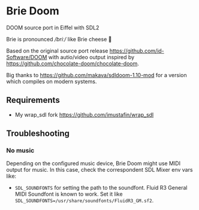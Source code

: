 # Brie Doom
DOOM source port in Eiffel with SDL2

Brie is pronounced */briː/* like Brie cheese :cheese:

Based on the original source port release https://github.com/id-Software/DOOM
with autio/video output inspired by https://github.com/chocolate-doom/chocolate-doom.

Big thanks to https://github.com/makava/sdldoom-1.10-mod for a version
which compiles on modern systems.

## Requirements
* My wrap_sdl fork https://github.com/imustafin/wrap_sdl

## Troubleshooting

### No music
Depending on the configured music device, Brie Doom might use MIDI output 
for music. In this case, check the correspondent SDL Mixer env vars like:
* `SDL_SOUNDFONTS` for setting the path to the soundfont.
Fluid R3 General MIDI Soundfont is known to work.
Set it like `SDL_SOUNDFONTS=/usr/share/soundfonts/FluidR3_GM.sf2`.
